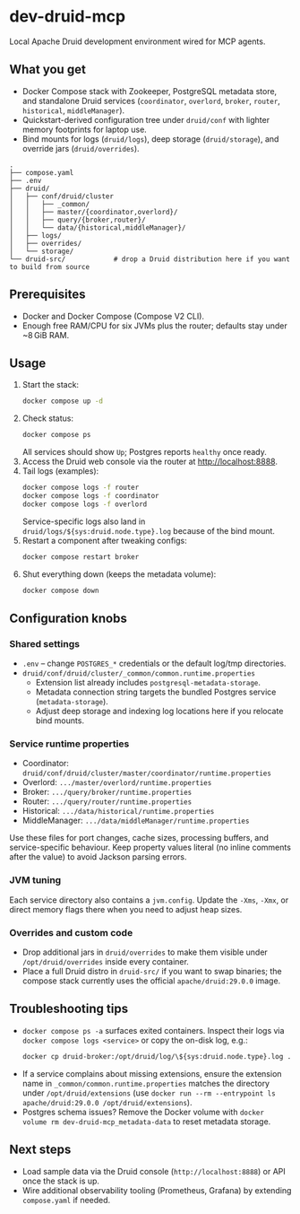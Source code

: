 # dev-druid-mcp

Local Apache Druid development environment wired for MCP agents.

## What you get
- Docker Compose stack with Zookeeper, PostgreSQL metadata store, and standalone Druid services (`coordinator`, `overlord`, `broker`, `router`, `historical`, `middleManager`).
- Quickstart-derived configuration tree under `druid/conf` with lighter memory footprints for laptop use.
- Bind mounts for logs (`druid/logs`), deep storage (`druid/storage`), and override jars (`druid/overrides`).

```
.
├── compose.yaml
├── .env
├── druid/
│   ├── conf/druid/cluster
│   │   ├── _common/
│   │   ├── master/{coordinator,overlord}/
│   │   ├── query/{broker,router}/
│   │   └── data/{historical,middleManager}/
│   ├── logs/
│   ├── overrides/
│   └── storage/
└── druid-src/            # drop a Druid distribution here if you want to build from source
```

## Prerequisites
- Docker and Docker Compose (Compose V2 CLI).
- Enough free RAM/CPU for six JVMs plus the router; defaults stay under ~8 GiB RAM.

## Usage
1. Start the stack:
   ```bash
   docker compose up -d
   ```
2. Check status:
   ```bash
   docker compose ps
   ```
   All services should show `Up`; Postgres reports `healthy` once ready.
3. Access the Druid web console via the router at <http://localhost:8888>.
4. Tail logs (examples):
   ```bash
   docker compose logs -f router
   docker compose logs -f coordinator
   docker compose logs -f overlord
   ```
   Service-specific logs also land in `druid/logs/${sys:druid.node.type}.log` because of the bind mount.
5. Restart a component after tweaking configs:
   ```bash
   docker compose restart broker
   ```
6. Shut everything down (keeps the metadata volume):
   ```bash
   docker compose down
   ```

## Configuration knobs
### Shared settings
- `.env` – change `POSTGRES_*` credentials or the default log/tmp directories.
- `druid/conf/druid/cluster/_common/common.runtime.properties`
  - Extension list already includes `postgresql-metadata-storage`.
  - Metadata connection string targets the bundled Postgres service (`metadata-storage`).
  - Adjust deep storage and indexing log locations here if you relocate bind mounts.

### Service runtime properties
- Coordinator: `druid/conf/druid/cluster/master/coordinator/runtime.properties`
- Overlord: `.../master/overlord/runtime.properties`
- Broker: `.../query/broker/runtime.properties`
- Router: `.../query/router/runtime.properties`
- Historical: `.../data/historical/runtime.properties`
- MiddleManager: `.../data/middleManager/runtime.properties`

Use these files for port changes, cache sizes, processing buffers, and service-specific behaviour. Keep property values literal (no inline comments after the value) to avoid Jackson parsing errors.

### JVM tuning
Each service directory also contains a `jvm.config`. Update the `-Xms`, `-Xmx`, or direct memory flags there when you need to adjust heap sizes.

### Overrides and custom code
- Drop additional jars in `druid/overrides` to make them visible under `/opt/druid/overrides` inside every container.
- Place a full Druid distro in `druid-src/` if you want to swap binaries; the compose stack currently uses the official `apache/druid:29.0.0` image.

## Troubleshooting tips
- `docker compose ps -a` surfaces exited containers. Inspect their logs via `docker compose logs <service>` or copy the on-disk log, e.g.:
  ```bash
  docker cp druid-broker:/opt/druid/log/\${sys:druid.node.type}.log ./broker.log
  ```
- If a service complains about missing extensions, ensure the extension name in `_common/common.runtime.properties` matches the directory under `/opt/druid/extensions` (use `docker run --rm --entrypoint ls apache/druid:29.0.0 /opt/druid/extensions`).
- Postgres schema issues? Remove the Docker volume with `docker volume rm dev-druid-mcp_metadata-data` to reset metadata storage.

## Next steps
- Load sample data via the Druid console (`http://localhost:8888`) or API once the stack is up.
- Wire additional observability tooling (Prometheus, Grafana) by extending `compose.yaml` if needed.
